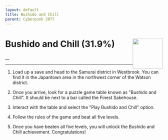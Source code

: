 ```yaml
---
layout: default
title: Bushido and Chill
parent: Cyberpunk 2077
---
```


# Bushido and Chill (31.9%) <img style="float: right;" src="https://cdn.cloudflare.steamstatic.com/steamcommunity/public/images/apps/1091500/ddedbfc44a125a864027e504de48fde92751c7b1.jpg" width="96" height="96">

__

***

1. Load up a save and head to the Samurai district in Westbrook. You can find it in the Japantown area in the northwest corner of the Watson district.

2. Once you arrive, look for a puzzle game table known as "Bushido and Chill". It should be next to a bar called the Finest Sakehouse.

3. Interact with the table and select the "Play Bushido and Chill" option.

4. Follow the rules of the game and beat all five levels.

5. Once you have beaten all five levels, you will unlock the Bushido and Chill achievement. Congratulations!